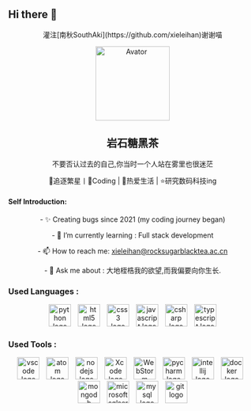 ## Hi there 👋

<!--
**RockSugarBlackTea/RockSugarBlackTea** is a ✨ _special_ ✨ repository because its `README.md` (this file) appears on your GitHub profile.

Here are some ideas to get you started:

- 🔭 I’m currently working on ...
- 🌱 I’m currently learning ...
- 👯 I’m looking to collaborate on ...
- 🤔 I’m looking for help with ...
- 💬 Ask me about ...
- 📫 How to reach me: ...
- 😄 Pronouns: ...
- ⚡ Fun fact: ...
-->
<p align='center'>灌注[南秋SouthAki](https://github.com/xieleihan)谢谢喵</p>
<p align="center">
 <img width="150px" src="https://avatars.githubusercontent.com/u/167201966?v=4" align="center" alt="Avator" />
 <h2 align="center">
   <a>
     岩石糖黑茶
   </a>
 </h2>
 <p align="center"> 不要否认过去的自己,你当时一个人站在雾里也很迷茫 </p>
 <p align="center"> 🔭追逐繁星丨💖Coding | 🎉热爱生活 | ⭐研究数码科技ing
 </p>
</p>
<h4 align="left">Self Introduction:</h4>
<div align="center">
    <p>- ✨ Creating bugs since 2021 (my coding journey began)</p>
    <p>- 🌱 I’m currently learning : Full stack development</p>
    <p>- 📫 How to reach me: <a href="https://mail.google.com">xieleihan@rocksugarblacktea.ac.cn</a></p>
    <p>- 💬 Ask me about : 大地桎梏我的欲望,而我偏要向你生长.</p>
</div>
<h3 align="left">Used Languages :</h3>
<div align="center">
  <img src="https://fastly.jsdelivr.net/gh/devicons/devicon/icons/python/python-original.svg" height="45" alt="python logo"  />
  <img width="6" />
  <img src="https://fastly.jsdelivr.net/gh/devicons/devicon/icons/html5/html5-original.svg" height="45" alt="html5 logo"  />
  <img width="6" />
  <img src="https://fastly.jsdelivr.net/gh/devicons/devicon/icons/css3/css3-original.svg" height="45" alt="css3 logo"  />
  <img width="6" />
  <img src="https://fastly.jsdelivr.net/gh/devicons/devicon/icons/javascript/javascript-original.svg" height="45" alt="javascript logo"  />
  <img width="6" />
  <img src="https://fastly.jsdelivr.net/gh/devicons/devicon/icons/csharp/csharp-original.svg" height="45" alt="csharp logo"  />
  <img width="6" />
  <img src="https://fastly.jsdelivr.net/gh/devicons/devicon/icons/typescript/typescript-original.svg" height="45" alt="typescript logo" />
</div>

###

<h3 align="left">Used Tools :</h3>
<div align="center">
  <img src="https://fastly.jsdelivr.net/gh/devicons/devicon/icons/vscode/vscode-original.svg" height="45" alt="vscode logo"  />
  <img width="6" />
  <img src="https://fastly.jsdelivr.net/gh/devicons/devicon/icons/atom/atom-original.svg" height="45" alt="atom logo"  />
  <img width="6" />
  <img src="https://fastly.jsdelivr.net/gh/devicons/devicon/icons/nodejs/nodejs-original.svg" height="45" alt="nodejs logo" />
  <img width="6" />
  <img src="https://fastly.jsdelivr.net/gh/devicons/devicon/icons/xcode/xcode-original.svg" height="45" alt="Xcode logo" />
  <img width="6" />
  <img src="https://fastly.jsdelivr.net/gh/devicons/devicon/icons/webstorm/webstorm-original.svg" height="45" alt="WebStorm logo" />
  <img width="6" />
  <img src="https://fastly.jsdelivr.net/gh/devicons/devicon/icons/pycharm/pycharm-original.svg" height="45" alt="pycharm logo"  />
  <img width="6" />
  <img src="https://fastly.jsdelivr.net/gh/devicons/devicon/icons/intellij/intellij-original.svg" height="45" alt="intellij logo"  />
  <img width="6" />
  <img src="https://fastly.jsdelivr.net/gh/devicons/devicon/icons/docker/docker-original.svg" height="45" alt="docker logo"  />
  <img width="6" />
  <img src="https://fastly.jsdelivr.net/gh/devicons/devicon/icons/mongodb/mongodb-original.svg" height="45" alt="mongodb logo"  />
  <img width="6" />
  <img src="https://fastly.jsdelivr.net/gh/devicons/devicon/icons/microsoftsqlserver/microsoftsqlserver-plain.svg" height="45" alt="microsoftsqlserver logo"  />
  <img width="6" />
  <img src="https://fastly.jsdelivr.net/gh/devicons/devicon/icons/mysql/mysql-original.svg" height="45" alt="mysql logo"  />
  <img width="6" />
  <img src="https://fastly.jsdelivr.net/gh/devicons/devicon/icons/git/git-original.svg" height="45" alt="git logo"  />
</div>

